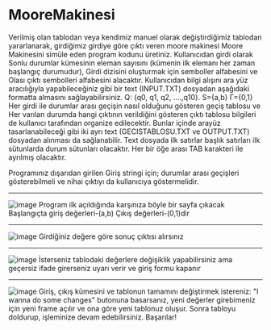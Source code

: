 # MooreMakinesi
Verilmiş olan tablodan  veya kendimiz manuel olarak değiştirdiğimiz tablodan yararlanarak, girdiğimiz girdiye göre çıktı veren moore makinesi
Moore Makinesini simüle eden program kodunu üretiniz. 
Kullanıcıdan girdi olarak Sonlu durumlar kümesinin eleman sayısını (kümenin ilk elemanı her zaman başlangıç durumudur), Girdi dizisini oluşturmak için semboller alfabesini ve Olası çıktı sembolleri alfabesini alacaktır. Kullanıcıdan bilgi alışını ara yüz aracılığıyla yapabileceğiniz gibi bir text (INPUT.TXT) dosyadan aşağıdaki formatta almasını sağlayabilirsiniz.
Q: {q0, q1, q2, ....,q10}.
S={a,b}
Γ={0,1}
Her girdi ile durumlar arası geçişin nasıl olduğunu gösteren geçiş tablosu ve Her varılan durumda hangi çıktının verildiğini gösteren çıktı tablosu bilgileri de kullanıcı tarafından organize edilecektir. Bunlar içinde arayüz tasarlanabileceği gibi iki ayrı text (GECISTABLOSU.TXT ve OUTPUT.TXT) dosyadan alınması da sağlanabilir. Text dosyada ilk satırlar başlık satırları ilk sütunlarda durum sütunları olacaktır. Her bir öğe arası TAB karakteri ile ayrılmış olacaktır.

Programınız dışarıdan girilen Giriş stringi için; durumlar arası geçişleri gösterebilmeli ve nihai çıktıyı da kullanıcıya göstermelidir.

---------------------------------------------------------------------------------------------
![image](https://user-images.githubusercontent.com/60337657/144713250-392dc494-4336-467a-b17c-7d461c5e4cd1.png)
Program ilk açıldığında karşınıza böyle bir sayfa çıkacak
Başlangıçta giriş değerleri-(a,b)
Çıkış değerleri-(0,1)dir

----------------------------------------------------------------------------------------------
![image](https://user-images.githubusercontent.com/60337657/144713314-2dcda539-0159-4c67-9d00-0eb35b1ae0d6.png)
Girdiğiniz değere göre sonuç çıktısı alırsınız

---------------------------------------------------------------------------------------------
![image](https://user-images.githubusercontent.com/60337657/144713377-089138a5-802d-4151-8495-fa7b8de15a79.png)
İsterseniz tablodaki değerlere değişiklik yapabilirsiniz ama geçersiz ifade girerseniz uyarı verir ve giriş formu kapanır

---------------------------------------------------------------------------------------------
![image](https://user-images.githubusercontent.com/60337657/144713476-ce760f64-dbf0-45e4-8e24-45731c50cf66.png)
Giriş, çıkış kümesini ve tablonun tamamını değiştirmek istereniz: "I wanna do some changes" butonuna basarsanız, yeni değerler girebimeniz için yeni frame açılır ve ona göre  yeni tablonuz oluşur. Sonra tabloyu doldurup, işleminize devam edebilirsiniz. Başarılar!


